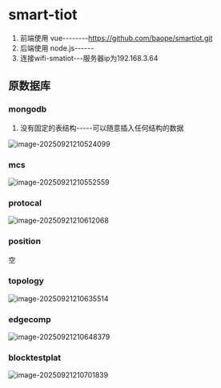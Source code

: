 # smart-tiot

1. 前端使用 vue--------https://github.com/baope/smartiot.git
2. 后端使用 node.js------
3. 连接wifi-smatiot---服务器ip为192.168.3.64

## 原数据库

### mongodb

1. 没有固定的表结构-----可以随意插入任何结构的数据

![image-20250921210524099](E:\pic\img\image-20250921210524099.png)

### mcs

![image-20250921210552559](E:\pic\img\image-20250921210552559.png)

### protocal

![image-20250921210612068](E:\pic\img\image-20250921210612068.png)

### position

空

### topology

![image-20250921210635514](E:\pic\img\image-20250921210635514.png)

### edgecomp

![image-20250921210648379](E:\pic\img\image-20250921210648379.png)

### blocktestplat

![image-20250921210701839](E:\pic\img\image-20250921210701839.png)
